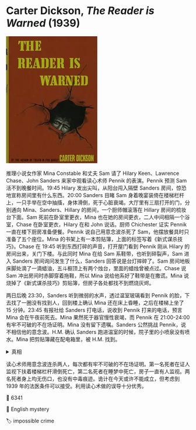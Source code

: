 # Carter Dickson, <i>The Reader is Warned</i> (1939)

<img src=images/1939_cover.jpg width=250/>

推理小说女作家 Mina Constable 和丈夫 Sam 请了 Hilary Keen、Lawrence Chase、John Sanders 来家中观看读心术师 Pennik 的表演。Pennik 预测 Sam 活不到晚餐时间。19:45 Hilary 发出尖叫，从阳台闯入隔壁 Sanders 房间，惊恐地宣称房间里有什么东西。20:00 Sanders 目睹 Sam 身着晚宴装倚在楼梯栏杆上，一只手举在空中抽搐，身体滑倒，死于心脏衰竭。大厅里有三扇打开的门，分别通向 Mina、Sanders、Hillary 的房间，一个厨师帽滚落在 Hillary 房间的梳妆台下面。Sam 死前在卧室里更衣，Mina 也在她的房间更衣，二人中间相隔一个浴室，Chase 在卧室更衣，Hilary 在和 John 说话。厨师 Chichester 证实 Pennik 一直在楼下厨房准备便餐。Pennik 说自己用意念波杀死了 Sam，他摆放餐具时只准备了五个座位。Mina 的书架上有一本剪贴簿，上面的标签写着《新式谋杀技巧》。Chase 在 19:45 听到东西打碎的声音，打开屋门看到 Pennik 刚从 Hilary 的房间出来，关门下楼。与此同时 Mina 在给 Sam 系鞋带，也听到碎裂声，Sam 进入 Sanders 房间询问发生了什么，Sanders 回答说是台灯摔碎了。Sam 房间地板床脚处滴了一滴蜡油，五斗橱顶上有两个烛台，里面的蜡烛曾被点过。Chase 说 Sam 冲出房间时赤脚穿着拖鞋，所以 Mina 说给他系好了鞋带是在撒谎。Mina 说烧掉了《新式谋杀技巧》剪贴簿，但房子各处都找不到燃烧灰烬。

两日后晚 23:30，Sanders 听到微弱的水声，透过温室玻璃看到 Pennik 的脸，下去找了一圈没有找到人，回到楼上确认 Mina 还在床上昏睡，之后在楼梯上坐了 15 分钟。23:45 有报社给 Sanders 打电话，说收到 Pennik 打来的电话，预言 Mina 会在午夜前死去。Mina 果然死于器官慢性衰竭，而 Pennik 在 21:00-24:00 有牢不可破的不在场证明。Mina 没有留下遗嘱。Sanders 公然挑战 Pennik，说不相信他的意念波。H.M. 确认 Sanders 跑进温室的时候，院子里的小喷泉没有喷水。Mina 把剪贴簿藏在配电箱里，被 H.M. 找到。

<details><summary>真相</summary>
19:45 Sam 穿着便袍和拖鞋，还没有洗澡。Sam 从 Sanders 房间回来后泡澡，让 Mina 把电暖气拿到浴缸边上，Mina 失手将电暖气掉进浴缸，Sam 触电身亡。因为澡盆里的水分散电流，所以 Sam 身上没有伤口或者焦痕。Sam 和 Mina 的卧室跳闸，Mina 点了蜡烛回浴室查看，蜡油滴在地板上。Mina 打开配电箱，换了新的保险丝，然后为 Sam 穿上晚宴装，将尸体拖入大厅，撑在扶手上。Mina 回到房间后 Sam 突然回光返照，手指抽搐（作者解释电死的人有这种可能），然后真正死亡，这一幕恰好被 Sanders 看见，以为 Sam 是在 20:00 死亡。

Hilary 把 Mina 用药迷晕，拖入浴缸用电暖气电死，再换衣服拖回床上布置好。Hilary 给浴缸放水的时候，意识到下水道会发出水流声，为了不让楼下的 Sanders 听见（伏线：Sanders 以为是小喷泉在喷水），于是戴着橡胶面具装成 Pennik，吸引 Sanders 进入温室。Sanders 在楼上看到 Mina 在床上昏睡，是 Hilary 穿着 Mina 的便袍，把头埋在枕头里假扮。Hilary 在凌晨 5:30 悄悄离开。Pennik 与两件案件完全无关，只是单纯地相信自己有灵力。
</details>

读心术师用意念波连杀两人，每次都有牢不可破的不在场证明。第一名死者在证人监视下扶着楼梯栏杆滑倒死亡，第二名死者在睡梦中死亡，房子一直有人监视。两名死者身上均无伤口，也没有中毒痕迹。诡计在今天或许不能成立，但考虑到 1939 年的法医条件可以接受。利用读心术做的误导十分优秀。

:link: 6341

:file_folder: English mystery

:label: impossible crime
